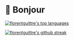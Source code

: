 # 👋 Bonjour

[![florentguittre's top languages](https://github-readme-stats.vercel.app/api/top-langs/?username=florentguittre&theme=blue-green)](https://github.com/florentguittre?tab=repositories)

[![florentguittre's github streak](https://github-readme-streak-stats.herokuapp.com/?user=florentguittre&theme=blue-green)](https://github.com/DenverCoder1/github-readme-streak-stats)
